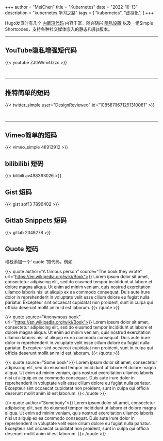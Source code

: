 +++
author = "MeiChen"
title = "Kubernetes"
date = "2022-10-13"
description = "kubernetes 学习之路"
tags = [
    "kubernetes",
    "虚拟化",
]
+++

Hugo发货时有几个 [内置短代码](https://gohugo.io/content-management/shortcodes/#use-hugo-s-built-in-shortcodes) 内容丰富，随兴随兴 [隐私设置](https://gohugo.io/about/hugo-and-gdpr/) 以及一组Simple Shortcodes，支持各种社交媒体嵌入的静态和非js版本。

<!--more-->
---

## YouTube隐私增强短代码

{{< youtube ZJthWmvUzzc >}}

<br>

---

## 推特简单的短码

{{< twitter_simple user="DesignReviewed" id="1085870671291310081" >}}

<br>

---

## Vimeo简单的短码

{{< vimeo_simple 48912912 >}}

## bilibilibi 短码

{{< bilibili av498363026 >}}

## Gist 短码

{{< gist spf13 7896402 >}}

## Gitlab Snippets 短码

{{< gitlab 2349278 >}}

## Quote 短码

堆栈添加一个' quote '短代码。例如:

{{< quote author="A famous person" source="The book they wrote" url="https://en.wikipedia.org/wiki/Book">}}
Lorem ipsum dolor sit amet, consectetur adipiscing elit, sed do eiusmod tempor incididunt ut labore et dolore magna aliqua. Ut enim ad minim veniam, quis nostrud exercitation ullamco laboris nisi ut aliquip ex ea commodo consequat. Duis aute irure dolor in reprehenderit in voluptate velit esse cillum dolore eu fugiat nulla pariatur. Excepteur sint occaecat cupidatat non proident, sunt in culpa qui officia deserunt mollit anim id est laborum.
{{< /quote >}}

{{< quote source="Anonymous book" url="https://en.wikipedia.org/wiki/Book">}}
Lorem ipsum dolor sit amet, consectetur adipiscing elit, sed do eiusmod tempor incididunt ut labore et dolore magna aliqua. Ut enim ad minim veniam, quis nostrud exercitation ullamco laboris nisi ut aliquip ex ea commodo consequat. Duis aute irure dolor in reprehenderit in voluptate velit esse cillum dolore eu fugiat nulla pariatur. Excepteur sint occaecat cupidatat non proident, sunt in culpa qui officia deserunt mollit anim id est laborum.
{{< /quote >}}

{{< quote source="Some book">}}
Lorem ipsum dolor sit amet, consectetur adipiscing elit, sed do eiusmod tempor incididunt ut labore et dolore magna aliqua. Ut enim ad minim veniam, quis nostrud exercitation ullamco laboris nisi ut aliquip ex ea commodo consequat. Duis aute irure dolor in reprehenderit in voluptate velit esse cillum dolore eu fugiat nulla pariatur. Excepteur sint occaecat cupidatat non proident, sunt in culpa qui officia deserunt mollit anim id est laborum.
{{< /quote >}}

{{< quote author="Somebody">}}
Lorem ipsum dolor sit amet, consectetur adipiscing elit, sed do eiusmod tempor incididunt ut labore et dolore magna aliqua. Ut enim ad minim veniam, quis nostrud exercitation ullamco laboris nisi ut aliquip ex ea commodo consequat. Duis aute irure dolor in reprehenderit in voluptate velit esse cillum dolore eu fugiat nulla pariatur. Excepteur sint occaecat cupidatat non proident, sunt in culpa qui officia deserunt mollit anim id est laborum.
{{< /quote >}}


